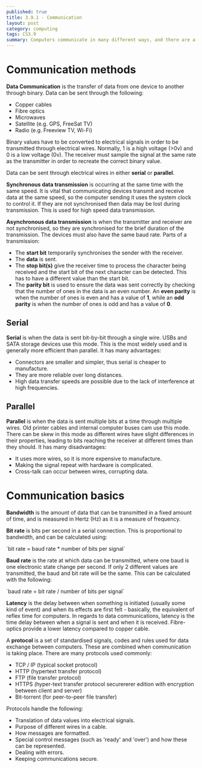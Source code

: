 ```yaml
---
published: true
title: 3.9.1 - Communication
layout: post
category: computing
tags: CS3.9
summary: Computers communicate in many different ways, and there are a lot of factors that contribute to this.
---
```


# Communication methods
**Data Communication** is the transfer of data from one device to another through binary. Data can be sent through the following:

  * Copper cables
  * Fibre optics
  * Microwaves
  * Satellite (e.g. GPS, FreeSat TV)
  * Radio (e.g. Freeview TV, Wi-Fi)

Binary values have to be converted to electrical signals in order to be transmitted through electrical wires. Normally, 1 is a high voltage (>0v) and 0 is a low voltage (0v). The receiver must sample the signal at the same rate as the transmitter in order to recreate the correct binary value.

Data can be sent through electrical wires in either  **serial** or **parallel**.


**Synchronous data transmission** is occurring at the same time with the same speed. It is vital that communicating devices transmit and receive data at the same speed, so the computer sending it uses the system clock to control it. If they are not synchronised then data may be lost during transmission. This is used for high speed data transmission.

**Asynchronous data transmission** is when the transmitter and receiver are not synchronised, so they are synchronised for the brief duration of the transmission. The devices must also have the same baud rate. Parts of a transmission:

  * The **start bit** temporarily synchronises the sender with the receiver.
  * The **data** is sent.
  * The **stop bit(s)** give the receiver time to process the character being received and the start bit of the next character can be detected. This has to have a different value than the start bit.
  * The **parity bit** is used to ensure the data was sent correctly by checking that the number of ones in the data is an even number. An **even parity** is when the number of ones is even and has a value of **1**, while an **odd parity** is when the number of ones is odd and has a value of **0**.


## Serial
**Serial** is when the data is sent bit-by-bit through a single wire. USBs and SATA storage devices use this mode. This is the most widely used and is generally more efficient than parallel. It has many advantages:

* Connectors are smaller and simpler, thus serial is cheaper to manufacture.
* They are more reliable over long distances.
* High data transfer speeds are possible due to the lack of interference at high frequencies.

## Parallel
**Parallel** is when the data is sent multiple bits at a time through multiple wires. Old printer cables and internal computer buses cam use this mode. There can be skew in this mode as different wires have slight differences in their properties, leading to bits reaching the receiver at different times than they should. It has many disadvantages:

* It uses more wires, so it is more expensive to manufacture.
* Making the signal repeat with hardware is complicated.
* Cross-talk can occur between wires, corrupting data.

# Communication basics

**Bandwidth** is the amount of data that can be transmitted in a fixed amount of time, and is measured in Hertz (Hz) as it is a measure of frequency.

**Bit rate** is bits per second in a serial connection. This is proportional to bandwidth, and can be calculated using:

\`bit rate = baud rate * number of bits per signal\`

**Baud rate** is the rate at which data can be transmitted, where one baud is one electronic state change per second. If only 2 different values are transmitted, the baud and bit rate will be the same. This can be calculated with the following:

\`baud rate = bit rate / number of bits per signal\`

**Latency** is the delay between when something is initiated (usually some kind of event) and when its effects are first felt - basically, the equivalent of reflex time for computers. In regards to data communications, latency is the time delay between when a signal is sent and when it is received. Fibre-optics provide a lower latency compared to copper cable.

A **protocol** is a set of standardised signals, codes and rules used for data exchange between computers. These are combined when communication is taking place. There are many protocols used commonly:

  * TCP / IP (typical socket protocol)
  * HTTP (hypertext transfer protocol)
  * FTP (file transfer protocol)
  * HTTPS (hyper-text transfer protocol securererer edition with encryption between client and server)
  * Bit-torrent (for peer-to-peer file transfer)

Protocols handle the following:

  * Translation of data values into electrical signals.
  * Purpose of different wires in a cable.
  * How messages are formatted.
  * Special control messages (such as 'ready' and 'over') and how these can be represented.
  * Dealing with errors.
  * Keeping communications secure.
